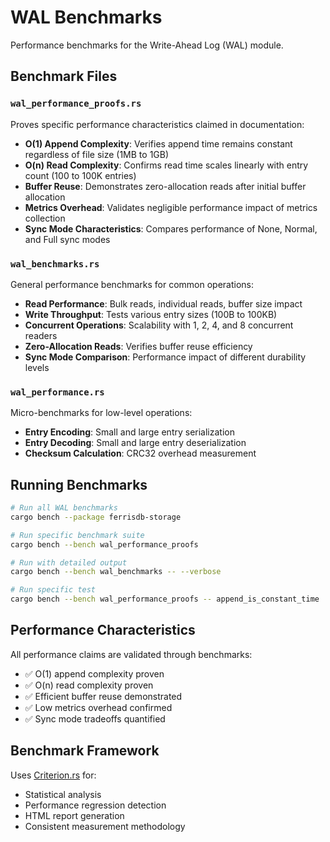 # WAL Benchmarks

Performance benchmarks for the Write-Ahead Log (WAL) module.

## Benchmark Files

### `wal_performance_proofs.rs`

Proves specific performance characteristics claimed in documentation:

- **O(1) Append Complexity**: Verifies append time remains constant regardless of file size (1MB to 1GB)
- **O(n) Read Complexity**: Confirms read time scales linearly with entry count (100 to 100K entries)
- **Buffer Reuse**: Demonstrates zero-allocation reads after initial buffer allocation
- **Metrics Overhead**: Validates negligible performance impact of metrics collection
- **Sync Mode Characteristics**: Compares performance of None, Normal, and Full sync modes

### `wal_benchmarks.rs`

General performance benchmarks for common operations:

- **Read Performance**: Bulk reads, individual reads, buffer size impact
- **Write Throughput**: Tests various entry sizes (100B to 100KB)
- **Concurrent Operations**: Scalability with 1, 2, 4, and 8 concurrent readers
- **Zero-Allocation Reads**: Verifies buffer reuse efficiency
- **Sync Mode Comparison**: Performance impact of different durability levels

### `wal_performance.rs`

Micro-benchmarks for low-level operations:

- **Entry Encoding**: Small and large entry serialization
- **Entry Decoding**: Small and large entry deserialization
- **Checksum Calculation**: CRC32 overhead measurement

## Running Benchmarks

```bash
# Run all WAL benchmarks
cargo bench --package ferrisdb-storage

# Run specific benchmark suite
cargo bench --bench wal_performance_proofs

# Run with detailed output
cargo bench --bench wal_benchmarks -- --verbose

# Run specific test
cargo bench --bench wal_performance_proofs -- append_is_constant_time
```

## Performance Characteristics

All performance claims are validated through benchmarks:

- ✅ O(1) append complexity proven
- ✅ O(n) read complexity proven
- ✅ Efficient buffer reuse demonstrated
- ✅ Low metrics overhead confirmed
- ✅ Sync mode tradeoffs quantified

## Benchmark Framework

Uses [Criterion.rs](https://github.com/bheisler/criterion.rs) for:

- Statistical analysis
- Performance regression detection
- HTML report generation
- Consistent measurement methodology
